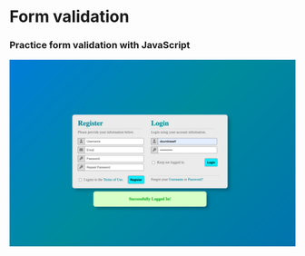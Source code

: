 # Form validation

### Practice form validation with JavaScript

<img src="./images/form_validation.png">
